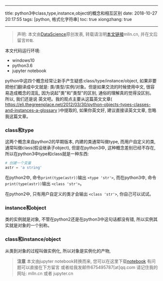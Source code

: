 
---
title: python3中class,type,instance,object的概念和相互区别
date: 2018-10-27 20:17:55
tags: [python, 格式化字符串]
toc: true
xiongzhang: true


---
<span></span>
<!-- more -->

> 声明: 本文由[DataScience](http://mlln.cn)原创发表, 转载请注明[本文链接](http://mlln.cn)mlln.cn, 并在文后留言`转载`.

本文代码运行环境:

- windows10
- python3.6
- jupyter notebook

python中这四个概念经常让新手产生疑惑:class/type/instance/object, 如果非要把他们翻译成中文就是: 类/类型/实例/对象。但是如果交流的时候使用中文, 很容易造成概念的混乱, 因为说起"类"和"类型"的区别, 通俗的理解真的觉得没区别。所以, 我们还是说 英文吧。我的观点主要从这篇英文文章( https://eli.thegreenplace.net/2012/03/30/python-objects-types-classes-and-instances-a-glossary )中提取的, 如果你英文好, 建议直接读英文文章, 忽略我这篇文章。

### class和type

这两个概念来自python2的早期版本, 内建的类通常叫做type, 而用户自定义的类, 通常叫做class(假设继承子object), 但是在python3中, 这种概念差别已经不存在, 所以在python3中type和class就是一种东西: 


```python
# 创建一个变量
astr = 'a string'
```

在python2中, 命令`print(type(astr))`输出 `<type 'str'>`, 而在python3中, 命令`print(type(astr))`输出 `<class 'str'>`。

在python2中, 只有用户自定义的类才会输出 `<class 'str'>`, 你自己可以试试。

### instance和object

类的实例就是对象, 不管在python2还是在python3中这句话都没有错, 所以实例其实就是对象的一个别称。


### class和instance/object

从类到对象的过程叫做实例化, 所以对象是实例化的产物, 


> **注意**
> 本文由jupyter notebook转换而来, 您可以在这里下载[notebook](python3中class,type,instance,object的概念和相互区别.ipynb)
> 有问题可以直接在下方留言
> 或者给我发邮件675495787[at]qq.com
> 请记住我的网址: mlln.cn 或者 jupyter.cn

